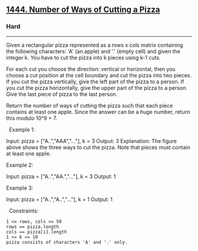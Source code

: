 <h2><a href="https://leetcode.com/problems/number-of-ways-of-cutting-a-pizza/">1444. Number of Ways of Cutting a Pizza</a></h2><h3>Hard</h3><hr>Given a rectangular pizza represented as a rows x cols matrix containing the following characters: 'A' (an apple) and '.' (empty cell) and given the integer k. You have to cut the pizza into k pieces using k-1 cuts. 

For each cut you choose the direction: vertical or horizontal, then you choose a cut position at the cell boundary and cut the pizza into two pieces. If you cut the pizza vertically, give the left part of the pizza to a person. If you cut the pizza horizontally, give the upper part of the pizza to a person. Give the last piece of pizza to the last person.

Return the number of ways of cutting the pizza such that each piece contains at least one apple. Since the answer can be a huge number, return this modulo 10^9 + 7.

 
Example 1:



Input: pizza = ["A..","AAA","..."], k = 3
Output: 3 
Explanation: The figure above shows the three ways to cut the pizza. Note that pieces must contain at least one apple.


Example 2:

Input: pizza = ["A..","AA.","..."], k = 3
Output: 1


Example 3:

Input: pizza = ["A..","A..","..."], k = 1
Output: 1


 
Constraints:


	1 <= rows, cols <= 50
	rows == pizza.length
	cols == pizza[i].length
	1 <= k <= 10
	pizza consists of characters 'A' and '.' only.
